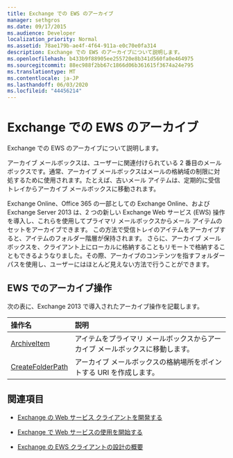 ```yaml
---
title: Exchange での EWS のアーカイブ
manager: sethgros
ms.date: 09/17/2015
ms.audience: Developer
localization_priority: Normal
ms.assetid: 78ae179b-ae4f-4f64-911a-e0c70e0fa314
description: Exchange での EWS のアーカイブについて説明します。
ms.openlocfilehash: b433b9f88905ee255720e8b341d560fa0e464975
ms.sourcegitcommit: 88ec988f2bb67c1866d06b361615f3674a24e795
ms.translationtype: MT
ms.contentlocale: ja-JP
ms.lasthandoff: 06/03/2020
ms.locfileid: "44456214"
---
```

# <a name="archiving-in-ews-in-exchange"></a>Exchange での EWS のアーカイブ

Exchange での EWS のアーカイブについて説明します。
  
アーカイブ メールボックスは、ユーザーに関連付けられている 2 番目のメールボックスです。通常、アーカイブ メールボックスはメールの格納域の制限に対処するために使用されます。たとえば、古いメール アイテムは、定期的に受信トレイからアーカイブ メールボックスに移動されます。  
  
Exchange Online、Office 365 の一部としての Exchange Online、および Exchange Server 2013 は、2 つの新しい Exchange Web サービス (EWS) 操作を導入し、これらを使用してプライマリ メールボックスからメール アイテムのセットをアーカイブできます。 この方法で受信トレイのアイテムをアーカイブすると、アイテムのフォルダー階層が保持されます。 さらに、アーカイブ メールボックスを、クライアント上にローカルに格納することもリモートで格納することもできるようなりました。その際、アーカイブのコンテンツを指すフォルダー パスを使用し、ユーザーにはほとんど見えない方法で行うことができます。
  
## <a name="archiving-operations-in-ews"></a>EWS でのアーカイブ操作

次の表に、Exchange 2013 で導入されたアーカイブ操作を記載します。 
  
|**操作名**|**説明**|
|:-----|:-----|
|[ArchiveItem](https://msdn.microsoft.com/library/1af216b3-13ea-498e-b4fc-23513755d731%28Office.15%29.aspx) <br/> |アイテムをプライマリ メールボックスからアーカイブ メールボックスに移動します。  <br/> |
|[CreateFolderPath](https://msdn.microsoft.com/library/5a10aa5e-3f25-4ec3-a0b9-284c30918a1f%28Office.15%29.aspx) <br/> |アーカイブ メールボックスの格納場所をポイントする URI を作成します。  <br/> |
   
## <a name="see-also"></a>関連項目

- [Exchange の Web サービス クライアントを開発する](develop-web-service-clients-for-exchange.md)
    
- [Exchange で Web サービスの使用を開始する](start-using-web-services-in-exchange.md)
    
- [Exchange の EWS クライアントの設計の概要](ews-client-design-overview-for-exchange.md)
    

